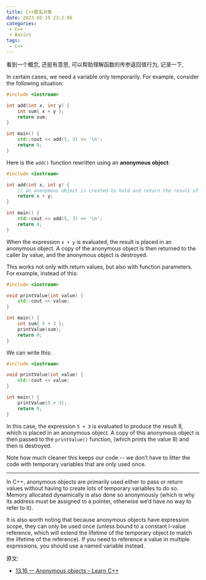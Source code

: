 ```yaml
---
title: C++匿名对象
date: 2023-05-16 23:2:06
categories:
 - C++
 - Basics
tags:
 - C++
---
```


看到一个概念, 还挺有意思, 可以帮助理解函数的传参返回值行为, 记录一下, 

In certain cases, we need a variable only temporarily. For example, consider the following situation:

```c++
#include <iostream>

int add(int x, int y) {
    int sum{ x + y };
    return sum;
}

int main() {
    std::cout << add(5, 3) << '\n';
    return 0;
}
```

Here is the `add()` function rewritten using an **anonymous object**:

```c++
#include <iostream>

int add(int x, int y) {
    // an anonymous object is created to hold and return the result of x + y
    return x + y; 
}

int main() {
    std::cout << add(5, 3) << '\n';
    return 0;
}
```

When the expression `x + y` is evaluated, the result is placed in an anonymous object. A copy of the anonymous object is then returned to the caller by value, and the anonymous object is destroyed. 

This works not only with return values, but also with function parameters. For example, instead of this:

```c++
#include <iostream>

void printValue(int value) {
    std::cout << value;
}

int main() {
    int sum{ 5 + 3 };
    printValue(sum);
    return 0;
}
```

We can write this:

```c++
#include <iostream>

void printValue(int value) {
    std::cout << value;
}

int main() {
    printValue(5 + 3);
    return 0;
}
```

In this case, the expression `5 + 3` is evaluated to produce the result 8, which is placed in an anonymous object. A copy of this anonymous object is then passed to the `printValue()` function, (which prints the value 8) and then is destroyed.

Note how much cleaner this keeps our code -- we don’t have to litter the code with temporary variables that are only used once.

----

In C++, anonymous objects are primarily used either to pass or return values without having to create lots of temporary variables to do so. Memory allocated dynamically is also done so anonymously (which is why its address must be assigned to a pointer, otherwise we’d have no way to refer to it).

It is also worth noting that because anonymous objects have expression scope, they can only be used once (unless bound to a constant l-value reference, which will extend the lifetime of the temporary object to match the lifetime of the reference). If you need to reference a value in multiple expressions, you should use a named variable instead.

原文:

- [13.16 — Anonymous objects – Learn C++](https://www.learncpp.com/cpp-tutorial/anonymous-objects/)